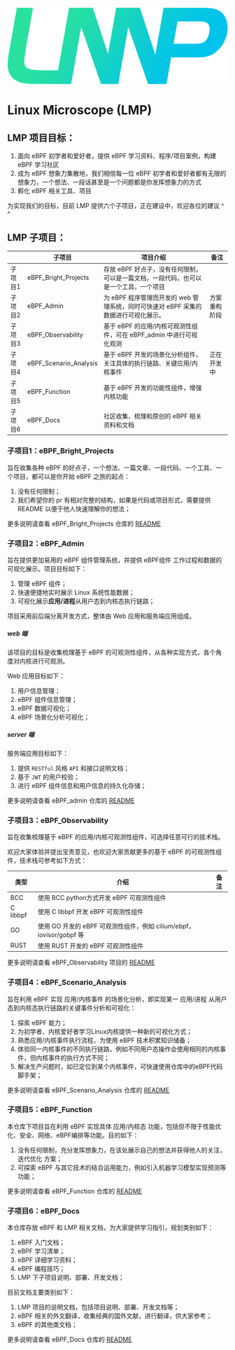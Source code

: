 ![](./eBPF_docs/static/imgs/LMP-logo.png)
# Linux Microscope (LMP)

## LMP 项目目标：

1. 面向 eBPF 初学者和爱好者，提供 eBPF 学习资料、程序/项目案例，构建 eBPF 学习社区
2. 成为 eBPF 想象力集散地，我们相信每一位 eBPF 初学者和爱好者都有无限的想象力，一个想法、一段话甚至是一个问题都是你发挥想象力的方式
3. 孵化 eBPF 相关工具、项目

为实现我们的目标，目前 LMP 提供六个子项目，正在建设中，欢迎各位的建议 ^ ^

## LMP 子项目：

||子项目|项目介绍|备注|
|-|-|-|-|
|子项目1|eBPF_Bright_Projects|存放 eBPF 好点子，没有任何限制，可以是一篇文档，一段代码，也可以是一个工具，一个项目||
|子项目2|eBPF_Admin|为 eBPF 程序管理而开发的 web 管理系统，同时可快速对 eBPF 采集的数据进行可视化展示。|方案重构阶段|
|子项目3|eBPF_Observability|基于 eBPF 的应用/内核可观测性组件，可在 eBPF_admin 中进行可视化观测||
|子项目4|eBPF_Scenario_Analysis|基于 eBPF 开发的场景化分析组件，关注具体的执行链路、关键应用/内核事件|正在开发中|
|子项目5|eBPF_Function|基于 eBPF 开发的功能性组件，增强内核功能||
|子项目6|eBPF_Docs|社区收集、梳理和原创的 eBPF 相关资料和文档||



### 子项目1：eBPF_Bright_Projects

旨在收集各种 eBPF 的好点子，一个想法、一篇文章、一段代码、一个工具、一个项目，都可以是你开始 eBPF 之旅的起点：

1. 没有任何限制；
2. 我们希望你的 pr 有相对完整的结构，如果是代码或项目形式，需要提供 README 以便于他人快速理解你的想法；

更多说明请查看 eBPF_Bright_Projects 仓库的 [README](eBPF_Bright_Projects/README.md)



### 子项目2：eBPF_Admin

旨在提供更加易用的 eBPF 组件管理系统，并提供 eBPF组件 工作过程和数据的可视化展示。项目目标如下：
1. 管理 eBPF 组件；
2. 快速便捷地实时展示 Linux 系统性能数据；
3. 可视化展示**应用/进程**从用户态到内核态执行链路；

项目采用前后端分离开发方式，整体由 Web 应用和服务端应用组成。

##### web 端
该项目的目标是收集梳理基于 eBPF 的可观测性组件，从各种实现方式，各个角度对内核进行可观测。

Web 应用目标如下：
1. 用户信息管理；
2. eBPF 组件信息管理；
3. eBPF 数据可视化；
4. eBPF 场景化分析可视化；

##### server 端

服务端应用目标如下：
1. 提供 `RESTful` 风格 `API` 和接口说明文档；
2. 基于 `JWT` 的用户校验；
3. 进行 eBPF 组件信息和用户信息的持久化存储；

更多说明请查看 eBPF_admin 仓库的 [README](eBPF_Admin/README.md)



### 子项目3：eBPF_Observability

旨在收集梳理基于 eBPF 的应用/内核可观测性组件，可选择任意可行的技术栈。

欢迎大家体验并提出宝贵意见，也欢迎大家贡献更多的基于 eBPF 的可观测性组件，技术栈可参考如下方式：

|类型|介绍|备注|
|-|-|-|
|BCC|使用 BCC python方式开发 eBPF 可观测性组件||
|C libbpf|使用 C libbpf 开发 eBPF 可观测性组件||
|GO|使用 GO 开发的 eBPF 可观测性组件，例如 cilium/ebpf，iovisor/gobpf 等||
|RUST|使用 RUST 开发的 eBPF 可观测性组件||

更多说明请查看 eBPF_Observability 项目的 [README](eBPF_Observability/README.md)



### 子项目4：eBPF_Scenario_Analysis

旨在利用 eBPF 实现 应用/内核事件 的场景化分析，即实现某一 应用/进程 从用户态到内核态执行链路的关键事件分析和可视化：

1. 探索 eBPF 能力；
2. 为初学者、内核爱好者学习Linux内核提供一种新的可视化方式；
3. 熟悉应用/内核事件执行流程，为使用 eBPF 技术积累知识储备；
4. 体验同一内核事件的不同执行链路，例如不同用户态操作会使用相同的内核事件，但内核事件的执行方式不同；
5. 解决生产问题时，如已定位到某个内核事件，可快速使用仓库中的eBPF代码脚手架；

更多说明请查看 eBPF_Scenario_Analysis 仓库的 [README](eBPF_Scenario_Analysis/README.md)



### 子项目5：eBPF_Function
本仓库下项目旨在利用 eBPF 实现具体 应用/内核态 功能，包括但不限于性能优化、安全、网络、eBPF编排等功能。目的如下：

1. 没有任何限制，充分发挥想象力，在该处展示自己的想法并获得他人的关注，迭代优化 方案；
2. 可探索 eBPF 与其它技术的结合运用能力，例如引入机器学习模型实现预测等功能；

更多说明请查看 eBPF_Function 仓库的 [README](eBPF_Function/README.md)



### 子项目6：eBPF_Docs

本仓库存放 eBPF 和 LMP 相关文档，为大家提供学习指引，规划类别如下：

1. eBPF 入门文档；
2. eBPF 学习清单；
3. eBPF 详细学习资料；
4. eBPF 编程技巧；
5. LMP 下子项目说明、部署、开发文档；

目前文档主要类别如下：

1. LMP 项目的说明文档，包括项目说明、部署、开发文档等；
2. eBPF 相关的外文翻译，收集经典的国外文献，进行翻译，供大家参考；
3. eBPF 的其他类文档；

更多说明请查看 eBPF_Docs 仓库的 [README](eBPF_Docs/README.md)